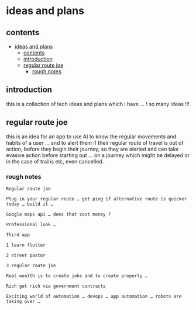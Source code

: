 # ideas and plans

## contents

- [ideas and plans](#ideas-and-plans)
  - [contents](#contents)
  - [introduction](#introduction)
  - [regular route joe](#regular-route-joe)
    - [rough notes](#rough-notes)

## introduction

this is a collection of tech ideas and plans which i have ... !  so many ideas !!!

## regular route joe

this is an idea for an app to use AI to know the regular movements and habits of a user ... and to alert them if their regular route of travel is out of action, before they begin their journey, so they are alerted and can take evasive action before starting out ... on a journey which might be delayed or in the case of trains etc, even cancelled.

### rough notes

```
Regular route joe 

Plug in your regular route … get ping if alternative route is quicker today … build it … 

Google maps api … does that cost money ? 

Professional look … 

Third app

1 learn flutter

2 street pastor 

3 regular route joe 

Real wealth is to create jobs and to create property … 

Rich get rich via government contracts 

Exciting world of automation … devops … app automation … robots are taking over … 
```

